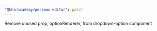 ```yaml
---
"@khanacademy/perseus-editor": patch
---
```


Remove unused prop, optionRenderer, from dropdown-option component
